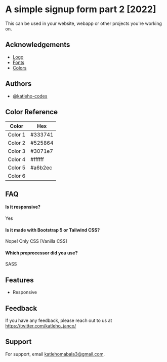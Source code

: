 
# A simple signup form part 2 [2022]

This can be used in your website, webapp or other projects you're working on.


## Acknowledgements

 - [Logo](https://logoipsum.com/)
 - [Fonts](https://fonts.google.com/)
 - [Colors](https://coolors.co/)


## Authors

- [@katleho-codes](https://github.com/Katleho-codes/)

## Color Reference

| Color             | Hex                                                                |
| ----------------- | ------------------------------------------------------------------ |
| Color 1|  #333741 | #333741
| Color 2|  #525864 | #525864;
| Color 3|  #3071e7 | #6c757d
| Color 4|  #ffffff | #f8f9fa
| Color 5|  #a6b2ec | #295297
| Color 6|          | #1f487e

## FAQ

#### Is it responsive? 

Yes

#### Is it made with Bootstrap 5 or Tailwind CSS?

Nope! Only CSS [Vanilla CSS]

#### Which preprocessor did you use?

SASS
## Features

- Responsive


## Feedback

If you have any feedback, please reach out to us at https://twitter.com/katleho_janco/


## Support

For support, email katlehomabala3@gmail.com.

